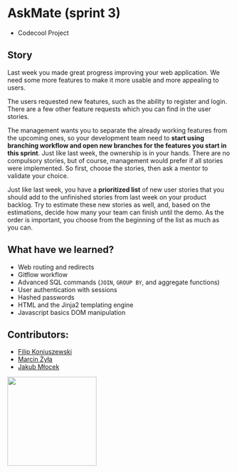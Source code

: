 # AskMate (sprint 3)

- Codecool Project

## Story

Last week you made great progress improving your web application.
We need some more features to make it more usable and more appealing to users.

The users requested new features, such as the ability to register and login.
There are a few other feature requests which you can find in the user stories.

The management wants you to separate the already working features from
the upcoming ones, so your development team need to **start using branching
workflow and open new branches for the features you start in this sprint**.
Just like last week, the ownership is in your hands. There are no compulsory stories,
but of course, management would prefer if all stories were implemented.
So first, choose the stories, then ask a mentor to validate your choice.

Just like last week, you have a **prioritized list** of new user stories that you should
add to the unfinished stories from last week on your product backlog. Try to
estimate these new stories as well, and, based on the estimations, decide how many
your team can finish until the demo. As the order is important, you choose
from the beginning of the list as much as you can.

## What have we learned?

- Web routing and redirects
- Gitflow workflow
- Advanced SQL commands (`JOIN`, `GROUP BY`, and aggregate functions)
- User authentication with sessions
- Hashed passwords
- HTML and the Jinja2 templating engine
- Javascript basics DOM manipulation


## Contributors:
- [Filip Koniuszewski](https://github.com/FilipKoniuszewski)
- [Marcin Żyła](https://github.com/marcinZyla13)
- [Jakub Młocek](https://github.com/mlocekjakub)

<img src="https://user-images.githubusercontent.com/82803009/161569273-41c92360-b0b0-4c2a-8ada-7be93cb15dc0.png" height="200" >


